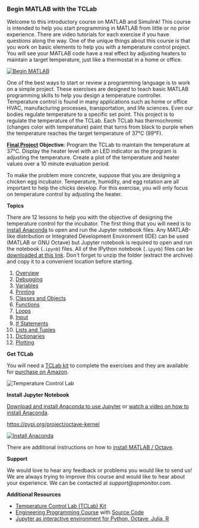 ### Begin MATLAB with the TCLab

Welcome to this introductory course on MATLAB and Simulink! This course is intended to help you start programming in MATLAB from little or no prior experience. There are video tutorials for each exercise if you have questions along the way. One of the unique things about this course is that you work on basic elements to help you with a temperature control project. You will see your MATLAB code have a real effect by adjusting heaters to maintain a target temperature, just like a thermostat in a home or office.

[![Begin MATLAB](https://apmonitor.com/che263/uploads/Begin_Matlab/BeginMatlab00.png)](https://www.youtube.com/watch?v=EO_YpBs8cs0 "Begin MATLAB")

One of the best ways to start or review a programming language is to work on a simple project. These exercises are designed to teach basic MATLAB programming skills to help you design a temperature controller. Temperature control is found in many applications such as home or office HVAC, manufacturing processes, transportation, and life sciences. Even our bodies regulate temperature to a specific set point. This project is to regulate the temperature of the TCLab. Each TCLab has thermochromic (changes color with temperature) paint that turns from black to purple when the temperature reaches the target temperature of 37°C (99°F).

**[Final Project](https://github.com/APMonitor/begin_matlab/blob/master/XX.%20Final%20Project.ipynb) Objective**: Program the TCLab to maintain the temperature at 37°C. Display the heater level with an LED indicator as the program is adjusting the temperature. Create a plot of the temperature and heater values over a 10 minute evaluation period.

To make the problem more concrete, suppose that you are designing a chicken egg incubator. Temperature, humidity, and egg rotation are all important to help the chicks develop. For this exercise, you will only focus on temperature control by adjusting the heater.

**Topics**

There are 12 lessons to help you with the objective of designing the temperature control for the incubator. The first thing that you will need is to [install Anaconda](https://github.com/APMonitor/begin_matlab/blob/master/00.%20Introduction.ipynb) to open and run the Jupyter notebook files. Any MATLAB-like distribution or Integrated Development Environment (IDE) can be used (MATLAB or GNU Octave) but Jupyter notebook is required to open and run the notebook (`.ipynb`) files. All of the IPython notebook (`.ipynb`) files can be [downloaded at this link](https://github.com/APMonitor/begin_matlab/archive/master.zip). Don't forget to unzip the folder (extract the archive) and copy it to a convenient location before starting.

1. [Overview](https://github.com/APMonitor/begin_matlab/blob/master/01.%20Overview.ipynb)
2. [Debugging](https://github.com/APMonitor/begin_matlab/blob/master/02.%20Debugging.ipynb)
3. [Variables](https://github.com/APMonitor/begin_matlab/blob/master/03.%20Variables.ipynb)
4. [Printing](https://github.com/APMonitor/begin_matlab/blob/master/04.%20Printing.ipynb)
5. [Classes and Objects](https://github.com/APMonitor/begin_matlab/blob/master/05.%20Classes%20and%20Objects.ipynb)
6. [Functions](https://github.com/APMonitor/begin_matlab/blob/master/06.%20Functions.ipynb)
7. [Loops](https://github.com/APMonitor/begin_matlab/blob/master/07.%20Loops.ipynb)
8. [Input](https://github.com/APMonitor/begin_matlab/blob/master/08.%20Input.ipynb)
9. [If Statements](https://github.com/APMonitor/begin_matlab/blob/master/09.%20If%20Statements.ipynb)
10. [Lists and Tuples](https://github.com/APMonitor/begin_matlab/blob/master/10.%20Lists%20and%20Tuples.ipynb)
11. [Dictionaries](https://github.com/APMonitor/begin_matlab/blob/master/11.%20Dictionaries.ipynb)
12. [Plotting](https://github.com/APMonitor/begin_matlab/blob/master/12.%20Plotting.ipynb)

**Get TCLab**

You will need a [TCLab kit](https://apmonitor.com/heat.htm) to complete the exercises and they are available for [purchase on Amazon](https://www.amazon.com/TCLab-Temperature-Control-Lab/dp/B07GMFWMRY). 

![Temperature Control Lab](https://apmonitor.com/pdc/uploads/Main/tclab_connect.png "TCLab")

**Install Jupyter Notebook**

[Download and install Anaconda to use Jupyter](https://docs.anaconda.com/anaconda/install/) or [watch a video on how to install Anaconda](https://youtu.be/LrMOrMb8-3s).

https://pypi.org/project/octave-kernel

[![Install Anaconda](https://img.youtube.com/vi/LrMOrMb8-3s/0.jpg)](https://www.youtube.com/watch?v=LrMOrMb8-3s "Install Anaconda")

There are additional instructions on how to [install MATLAB / Octave](https://apmonitor.com/pdc/index.php/Main/InstallMatlab).

**Support**

We would love to hear any feedback or problems you would like to send us! We are always trying to improve this course and would like to hear about your experience. We can be contacted at _support@apmonitor.com_.

**Additional Resources**

- [Temperature Control Lab (TCLab) Kit](https://apmonitor.com/pdc/index.php/Main/ArduinoTemperatureControl)
- [Engineering Programming Course](https://apmonitor.com/pdc) with [Source Code](https://github.com/APMonitor/learn_python)
- [Jupyter as interactive environment for Python, Octave, Julia, R](https://jupyter.org/)
